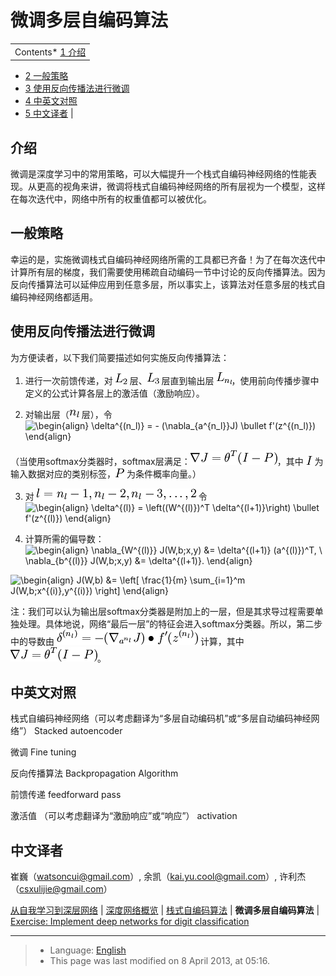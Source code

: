 微调多层自编码算法
=========

<!-- Jump to: [navigation](#column-one), [search](#searchInput) -->

|  |
| --- |
| Contents* [1 介绍](#.E4.BB.8B.E7.BB.8D)
* [2 一般策略](#.E4.B8.80.E8.88.AC.E7.AD.96.E7.95.A5)
* [3 使用反向传播法进行微调](#.E4.BD.BF.E7.94.A8.E5.8F.8D.E5.90.91.E4.BC.A0.E6.92.AD.E6.B3.95.E8.BF.9B.E8.A1.8C.E5.BE.AE.E8.B0.83)
* [4 中英文对照](#.E4.B8.AD.E8.8B.B1.E6.96.87.E5.AF.B9.E7.85.A7)
* [5 中文译者](#.E4.B8.AD.E6.96.87.E8.AF.91.E8.80.85)
 |

 介绍
---

微调是深度学习中的常用策略，可以大幅提升一个栈式自编码神经网络的性能表现。从更高的视角来讲，微调将栈式自编码神经网络的所有层视为一个模型，这样在每次迭代中，网络中所有的权重值都可以被优化。

 一般策略
-----

幸运的是，实施微调栈式自编码神经网络所需的工具都已齐备！为了在每次迭代中计算所有层的梯度，我们需要使用稀疏自动编码一节中讨论的反向传播算法。因为反向传播算法可以延伸应用到任意多层，所以事实上，该算法对任意多层的栈式自编码神经网络都适用。

 使用反向传播法进行微调
------------

为方便读者，以下我们简要描述如何实施反向传播算法：

 1. 进行一次前馈传递，对 ![\textstyle L_2](images/math/c/f/7/cf7d186efd913f4fb9ceb939bf5135c4.png) 层、![\textstyle L_3](images/math/d/9/b/d9b949d768ca8bab18830d9efc3fa441.png) 层直到输出层 ![\textstyle L_{n_l}](images/math/2/2/1/221a7296664022427d488fdb9b14b19b.png)，使用前向传播步骤中定义的公式计算各层上的激活值（激励响应）。

 2. 对输出层（![\textstyle n_l](images/math/5/b/7/5b7a0657fdea25f29866c8e1d6e884ac.png) 层），令
![\begin{align}
\delta^{(n_l)}
= - (\nabla_{a^{n_l}}J) \bullet f'(z^{(n_l)})
\end{align}](images/math/9/8/e/98ea32705100335c5feca5dc42cafb24.png)

（当使用softmax分类器时，softmax层满足：![\nabla J = \theta^T(I-P)](images/math/3/0/4/30449e6c66c232571ea3bcdc36f9c000.png)，其中 ![\textstyle I](images/math/5/4/f/54f708ffb9cc17b9820863a36120c90c.png) 为输入数据对应的类别标签，![\textstyle P](images/math/f/0/2/f02b53a08b4c0c9e988202b6393368e8.png) 为条件概率向量。）

 3. 对 ![\textstyle l = n_l-1, n_l-2, n_l-3, \ldots, 2](images/math/d/c/5/dc5396666d7679f1dae597dbc1a8ff5d.png)
令
![\begin{align}
                 \delta^{(l)} = \left((W^{(l)})^T \delta^{(l+1)}\right) \bullet f'(z^{(l)})
                 \end{align}](images/math/7/d/5/7d5660d4a911ecb84113c436f82b1109.png)

 4. 计算所需的偏导数：
![\begin{align}
\nabla_{W^{(l)}} J(W,b;x,y) &= \delta^{(l+1)} (a^{(l)})^T, \\
\nabla_{b^{(l)}} J(W,b;x,y) &= \delta^{(l+1)}.
\end{align}](images/math/5/3/9/5391ac390a4e279ac8a543d4d5498ecc.png)

![\begin{align}
J(W,b)
&= \left[ \frac{1}{m} \sum_{i=1}^m J(W,b;x^{(i)},y^{(i)}) \right]
\end{align}](images/math/0/6/e/06e46d21d188dcbc2b7da7cfc1ff976f.png)

注：我们可以认为输出层softmax分类器是附加上的一层，但是其求导过程需要单独处理。具体地说，网络“最后一层”的特征会进入softmax分类器。所以，第二步中的导数由 ![\delta^{(n_l)} = - (\nabla_{a^{n_l}}J) \bullet f'(z^{(n_l)})](images/math/b/c/8/bc839d570597ea15c65074b355339c27.png) 计算，其中 ![\nabla J = \theta^T(I-P)](images/math/3/0/4/30449e6c66c232571ea3bcdc36f9c000.png)。

 中英文对照
------

栈式自编码神经网络（可以考虑翻译为“多层自动编码机”或“多层自动编码神经网络”） Stacked autoencoder

微调 Fine tuning

反向传播算法 Backpropagation Algorithm

前馈传递 feedforward pass

激活值 （可以考虑翻译为“激励响应”或“响应”） activation

 中文译者
-----

崔巍（watsoncui@gmail.com）, 余凯（kai.yu.cool@gmail.com）, 许利杰（csxulijie@gmail.com）

[从自我学习到深层网络](%E4%BB%8E%E8%87%AA%E6%88%91%E5%AD%A6%E4%B9%A0%E5%88%B0%E6%B7%B1%E5%B1%82%E7%BD%91%E7%BB%9C.md "从自我学习到深层网络") | [深度网络概览](%E6%B7%B1%E5%BA%A6%E7%BD%91%E7%BB%9C%E6%A6%82%E8%A7%88.md "深度网络概览") | [栈式自编码算法](%E6%A0%88%E5%BC%8F%E8%87%AA%E7%BC%96%E7%A0%81%E7%AE%97%E6%B3%95.md "栈式自编码算法") | **微调多层自编码算法** | [Exercise: Implement deep networks for digit classification](Exercise__Implement_deep_networks_for_digit_classification.md "Exercise: Implement deep networks for digit classification")

---

> * Language: [English](Fine-tuning_Stacked_AEs.md "Fine-tuning Stacked AEs")
> * This page was last modified on 8 April 2013, at 05:16.

